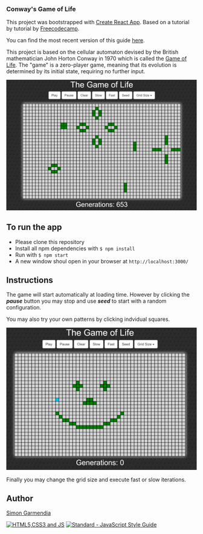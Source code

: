 ### Conway's Game of Life

 This project was bootstrapped with [Create React App](https://github.com/facebookincubator/create-react-app). Based on a tutorial by tutorial by [Freecodecamp](https://www.youtube.com/watch?v=PM0_Er3SvFQ).

You can find the most recent version of this guide [here](https://github.com/facebookincubator/create-react-app/blob/master/packages/react-scripts/template/README.md).

This project is based on the cellular automaton devised by the British mathematician John Horton Conway in 1970 which is called the [Game of Life](https://en.wikipedia.org/wiki/Conway%27s_Game_of_Life). The "game" is a zero-player game, meaning that its evolution is determined by its initial state, requiring no further input. 

![GoLimage](src/img/golimg.png)

## To run the app

- Please clone this repository 
- Install all npm dependencies with `$ npm install`
- Run with `$ npm start`
- A new window shoul open in your browser at `http://localhost:3000/`

## Instructions

The game will start automatically at loading time. However by clicking the ***pause*** button you may stop and use ***seed*** to start with a random configuration.

You may also try your own patterns by clicking indvidual squares.

![GoLimage2](src/img/golimg2.png)

Finally you may change the grid size and execute fast or slow iterations.


## Author

[Simon Garmendia](https://github.com/sgarmendia)

[![HTML5,CSS3 and JS](https://github.com/FransLopez/logo-images/blob/master/logos/html5-css3-js.png)](http://www.w3.org/) [![Standard - JavaScript Style Guide](https://cdn.rawgit.com/feross/standard/master/badge.svg)](https://github.com/feross/standard)  
 